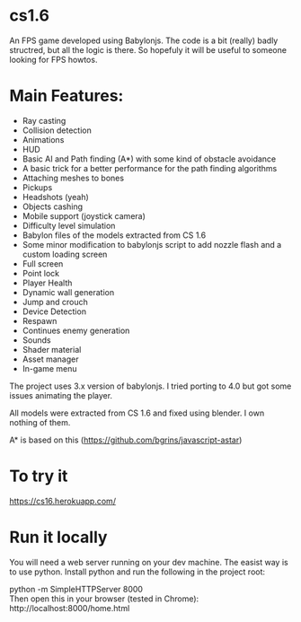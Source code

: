 # cs1.6
An FPS game developed using Babylonjs.
The code is a bit (really) badly structred, but all the logic is there. So hopefuly it will be useful to someone looking for FPS howtos.
# Main Features:
* Ray casting
* Collision detection
* Animations
* HUD
* Basic AI and Path finding (A*) with some kind of obstacle avoidance
* A basic trick for a better performance for the path finding algorithms
* Attaching meshes to bones
* Pickups
* Headshots (yeah)
* Objects cashing
* Mobile support (joystick camera)
* Difficulty level simulation
* Babylon files of the models extracted from CS 1.6
* Some minor modification to babylonjs script to add nozzle flash and a custom loading screen
* Full screen
* Point lock
* Player Health
* Dynamic wall generation
* Jump and crouch
* Device Detection
* Respawn
* Continues enemy generation
* Sounds
* Shader material
* Asset manager
* In-game menu  

The project uses 3.x version of babylonjs. I tried porting to 4.0 but got some issues animating the player.  

All models were extracted from CS 1.6 and fixed using blender. I own nothing of them.  

A* is based on this (https://github.com/bgrins/javascript-astar)

# To try it
https://cs16.herokuapp.com/
# Run it locally
You will need a web server running on your dev machine. The easist way is to use python. Install python and run the following in the project root:  

python -m SimpleHTTPServer 8000  
Then open this in your browser (tested in Chrome): http://localhost:8000/home.html



